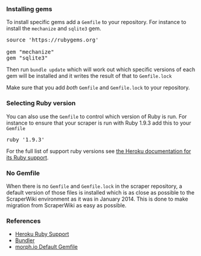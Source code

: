### Installing gems
To install specific gems add a `Gemfile` to your repository. For instance to install the `mechanize` and `sqlite3` gem.

<pre>
source 'https://rubygems.org'

gem "mechanize"
gem "sqlite3"
</pre>

Then run `bundle update` which will work out which specific versions of each gem will be installed and it writes the result of that to `Gemfile.lock`

Make sure that you add *both* `Gemfile` and `Gemfile.lock` to your repository.

### Selecting Ruby version

You can also use the `Gemfile` to control which version of Ruby is run. For instance to ensure that your scraper is run with Ruby 1.9.3 add this to your `Gemfile`

<pre>
ruby '1.9.3'
</pre>

For the full list of support ruby versions see [the Heroku documentation for its Ruby support](https://devcenter.heroku.com/articles/ruby-support#ruby-versions).

### No Gemfile

When there is no `Gemfile` and `Gemfile.lock` in the scraper repository, a default version of those files is installed which is as close as possible to the ScraperWiki environment as it was in January 2014. This is done to make migration from ScraperWiki as easy as possible.

### References
* [Heroku Ruby Support](https://devcenter.heroku.com/articles/ruby-support)
* [Bundler](http://bundler.io/)
* [morph.io Default Gemfile](https://github.com/openaustralia/morph/blob/master/default_files/ruby/Gemfile)
